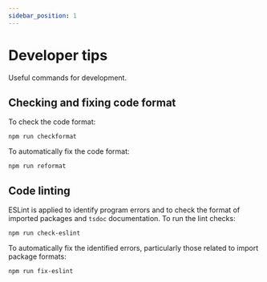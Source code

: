 ```yaml
---
sidebar_position: 1
---
```


# Developer tips

Useful commands for development.

## Checking and fixing code format

To check the code format:

```
npm run checkformat
```

To automatically fix the code format:

```
npm run reformat
```

## Code linting

ESLint is applied to identify program errors and to check the format of imported packages and `tsdoc` documentation.
To run the lint checks:

```
npm run check-eslint
```

To automatically fix the identified errors, particularly those related to import package formats:

```
npm run fix-eslint
```
